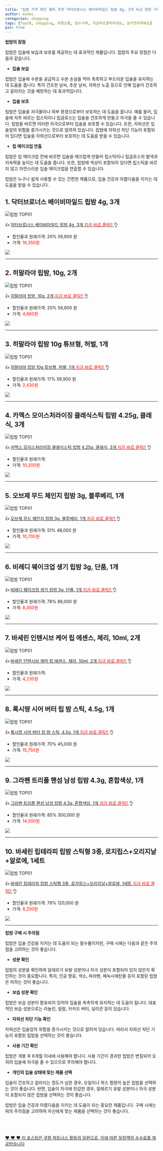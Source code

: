 ```yaml
---
title: "립밤 가격 확인 필독 추천 닥터브로너스 베이비마일드 립밤 4g, 3개 비교 장점 구매가이드"
author: eunmi.
categories: shopping
tags: [Top10, shopping, 유행상품, 필수구매, 지금바로클릭하세요, 놓치면후회해요]
pin: true
---
```

**립밤의 장점**

립밤은 입술에 보습과 보호를 제공하는 데 효과적인 제품입니다. 립밤의 주요 장점은 다음과 같습니다.

* **입술 보습**

립밤은 입술에 수분을 공급하고 수분 손실을 막아 촉촉하고 부드러운 입술을 유지하는 데 도움을 줍니다. 특히 건조한 날씨, 추운 날씨, 자외선 노출 등으로 인해 입술이 건조하고 갈라지는 것을 예방하는 데 효과적입니다.

* **입술 보호**

립밤은 입술을 자극물이나 외부 환경으로부터 보호하는 데 도움을 줍니다. 예를 들어, 입술에 자주 바르는 립스틱이나 립글로스는 입술을 건조하게 만들고 자극을 줄 수 있습니다. 립밤을 바르면 이러한 자극으로부터 입술을 보호할 수 있습니다. 또한, 자외선은 입술암의 위험을 증가시키는 것으로 알려져 있습니다. 립밤에 자외선 차단 기능이 포함되어 있다면 입술을 자외선으로부터 보호하는 데 도움을 받을 수 있습니다.

* **립 메이크업 연출**

립밤은 립 메이크업 전에 바르면 입술을 매끄럽게 만들어 립스틱이나 립글로스의 발색과 지속력을 높이는 데 도움을 줍니다. 또한, 립밤에 색상이 포함되어 있다면 립스틱을 바르지 않고 자연스러운 입술 메이크업을 연출할 수 있습니다.

립밤은 누구나 쉽게 사용할 수 있는 간편한 제품으로, 입술 건강과 아름다움을 지키는 데 도움을 받을 수 있습니다.

   

## 1. 닥터브로너스 베이비마일드 립밤 4g, 3개

![립밤 TOP01](https://thumbnail6.coupangcdn.com/thumbnails/remote/230x230ex/image/retail/images/33248569553234-cb4773e9-a5ed-477d-a3b5-a9e56d8ead1a.jpg)


👍 [닥터브로너스 베이비마일드 립밤 4g, 3개 <font color=red> 지금 바로 클릭!! </font> ](https://link.coupang.com/re/AFFSDP?lptag=AF3617701&subid=GithubCoopas&pageKey=130666514&traceid=V0-153&itemId=19167892434&vendorItemId=70229782118) 👌 


- 할인율과 원래가격: 20%  59,900   원
- 가격: <span style='color:red'>16,350원</span>

[![](/discount_price.png)](https://link.coupang.com/re/AFFSDP?lptag=AF3617701&subid=GithubCoopas&pageKey=130666514&traceid=V0-153&itemId=19167892434&vendorItemId=70229782118)

---


   

## 2. 히말라야 립밤, 10g, 2개

![립밤 TOP01](https://thumbnail8.coupangcdn.com/thumbnails/remote/230x230ex/image/product/image/vendoritem/2019/06/12/3011049552/2e185311-53d9-4b13-922c-cae2fc0a7b4a.jpg)


👍 [히말라야 립밤, 10g, 2개 <font color=red> 지금 바로 클릭!! </font> ](https://link.coupang.com/re/AFFSDP?lptag=AF3617701&subid=GithubCoopas&pageKey=120680&traceid=V0-153&itemId=8040718&vendorItemId=3011049552) 👌 


- 할인율과 원래가격: 20%  59,900   원
- 가격: <span style='color:red'>4,660원</span>

[![](/discount_price.png)](https://link.coupang.com/re/AFFSDP?lptag=AF3617701&subid=GithubCoopas&pageKey=120680&traceid=V0-153&itemId=8040718&vendorItemId=3011049552)

---


   

## 3. 히말라야 립밤 10g 튜브형, 허벌, 1개

![립밤 TOP01](https://thumbnail6.coupangcdn.com/thumbnails/remote/230x230ex/image/product/image/vendoritem/2019/06/10/3000155388/c6306afa-5ffc-4d8b-b022-2bdaad1c9afb.jpg)


👍 [히말라야 립밤 10g 튜브형, 허벌, 1개 <font color=red> 지금 바로 클릭!! </font> ](https://link.coupang.com/re/AFFSDP?lptag=AF3617701&subid=GithubCoopas&pageKey=120680&traceid=V0-153&itemId=224925&vendorItemId=3000155388) 👌 


- 할인율과 원래가격: 17%  59,900   원
- 가격: <span style='color:red'>2,430원</span>

[![](/discount_price.png)](https://link.coupang.com/re/AFFSDP?lptag=AF3617701&subid=GithubCoopas&pageKey=120680&traceid=V0-153&itemId=224925&vendorItemId=3000155388)

---


   

## 4. 카멕스 모이스처라이징 클래식스틱 립밤 4.25g, 클래식, 3개

![립밤 TOP01](https://thumbnail8.coupangcdn.com/thumbnails/remote/230x230ex/image/retail/images/3224913707019109-3ee89e37-a1e8-4e79-aa03-835f406b638f.jpg)


👍 [카멕스 모이스처라이징 클래식스틱 립밤 4.25g, 클래식, 3개 <font color=red> 지금 바로 클릭!! </font> ](https://link.coupang.com/re/AFFSDP?lptag=AF3617701&subid=GithubCoopas&pageKey=2335357598&traceid=V0-153&itemId=2071305189&vendorItemId=80858296943) 👌 


- 할인율과 원래가격: 
- 가격: <span style='color:red'>10,200원</span>

[![](/discount_price.png)](https://link.coupang.com/re/AFFSDP?lptag=AF3617701&subid=GithubCoopas&pageKey=2335357598&traceid=V0-153&itemId=2071305189&vendorItemId=80858296943)

---


   

## 5. 오브제 무드 체인지 립밤 3g, 블루베리, 1개

![립밤 TOP01](https://thumbnail7.coupangcdn.com/thumbnails/remote/230x230ex/image/retail/images/4532328047481123-b2db1bfc-37c6-48cc-a3b3-0bb3f5467584.jpg)


👍 [오브제 무드 체인지 립밤 3g, 블루베리, 1개 <font color=red> 지금 바로 클릭!! </font> ](https://link.coupang.com/re/AFFSDP?lptag=AF3617701&subid=GithubCoopas&pageKey=5690029804&traceid=V0-153&itemId=9419516486&vendorItemId=76704468494) 👌 


- 할인율과 원래가격: 51%  48,000   원
- 가격: <span style='color:red'>10,700원</span>

[![](/discount_price.png)](https://link.coupang.com/re/AFFSDP?lptag=AF3617701&subid=GithubCoopas&pageKey=5690029804&traceid=V0-153&itemId=9419516486&vendorItemId=76704468494)

---


   

## 6. 비레디 웨이크업 생기 립밤 3g, 단품, 1개

![립밤 TOP01](https://thumbnail8.coupangcdn.com/thumbnails/remote/230x230ex/image/retail/images/2023/06/27/10/7/4ccf3849-c7e1-4aeb-83a1-c5d4a74edb52.jpg)


👍 [비레디 웨이크업 생기 립밤 3g, 단품, 1개 <font color=red> 지금 바로 클릭!! </font> ](https://link.coupang.com/re/AFFSDP?lptag=AF3617701&subid=GithubCoopas&pageKey=7201363235&traceid=V0-153&itemId=18203875038&vendorItemId=86396186605) 👌 


- 할인율과 원래가격: 78%  86,000   원
- 가격: <span style='color:red'>8,450원</span>

[![](/discount_price.png)](https://link.coupang.com/re/AFFSDP?lptag=AF3617701&subid=GithubCoopas&pageKey=7201363235&traceid=V0-153&itemId=18203875038&vendorItemId=86396186605)

---


   

## 7. 바세린 인텐시브 케어 립 에센스, 체리, 10ml, 2개

![립밤 TOP01](https://thumbnail10.coupangcdn.com/thumbnails/remote/230x230ex/image/retail/images/5452192217390951-11837253-0632-4f39-91a1-0a5f248f3eaa.jpg)


👍 [바세린 인텐시브 케어 립 에센스, 체리, 10ml, 2개 <font color=red> 지금 바로 클릭!! </font> ](https://link.coupang.com/re/AFFSDP?lptag=AF3617701&subid=GithubCoopas&pageKey=730151&traceid=V0-153&itemId=2728138&vendorItemId=3000344274) 👌 


- 할인율과 원래가격: 
- 가격: <span style='color:red'>4,230원</span>

[![](/discount_price.png)](https://link.coupang.com/re/AFFSDP?lptag=AF3617701&subid=GithubCoopas&pageKey=730151&traceid=V0-153&itemId=2728138&vendorItemId=3000344274)

---


   

## 8. 록시땅 시어 버터 립 밤 스틱, 4.5g, 1개

![립밤 TOP01](https://thumbnail7.coupangcdn.com/thumbnails/remote/230x230ex/image/retail/images/2641871175810293-308d3952-5c05-495e-b3e2-c206d54c1f62.jpg)


👍 [록시땅 시어 버터 립 밤 스틱, 4.5g, 1개 <font color=red> 지금 바로 클릭!! </font> ](https://link.coupang.com/re/AFFSDP?lptag=AF3617701&subid=GithubCoopas&pageKey=4744079225&traceid=V0-153&itemId=6031464981&vendorItemId=3149447416) 👌 


- 할인율과 원래가격: 70%  45,000   원
- 가격: <span style='color:red'>15,750원</span>

[![](/discount_price.png)](https://link.coupang.com/re/AFFSDP?lptag=AF3617701&subid=GithubCoopas&pageKey=4744079225&traceid=V0-153&itemId=6031464981&vendorItemId=3149447416)

---


   

## 9. 그라펜 트리플 핸섬 남성 립밤 4.3g, 혼합색상, 1개

![립밤 TOP01](https://thumbnail8.coupangcdn.com/thumbnails/remote/230x230ex/image/retail/images/3226332996974451-8fbc172e-632f-4d8b-863d-6c0d39f9e5c8.jpeg)


👍 [그라펜 트리플 핸섬 남성 립밤 4.3g, 혼합색상, 1개 <font color=red> 지금 바로 클릭!! </font> ](https://link.coupang.com/re/AFFSDP?lptag=AF3617701&subid=GithubCoopas&pageKey=7403222365&traceid=V0-153&itemId=19166060550&vendorItemId=3518572466) 👌 


- 할인율과 원래가격: 85%  300,000   원
- 가격: <span style='color:red'>14,500원</span>

[![](/discount_price.png)](https://link.coupang.com/re/AFFSDP?lptag=AF3617701&subid=GithubCoopas&pageKey=7403222365&traceid=V0-153&itemId=19166060550&vendorItemId=3518572466)

---


   

## 10. 바세린 립테라피 립밤 스틱형 3종, 로지립스+오리지날+알로에, 1세트

![립밤 TOP01](https://thumbnail7.coupangcdn.com/thumbnails/remote/230x230ex/image/vendor_inventory/a809/318ac8bcd2a1ced76615ecbbd68db67ae75223ffa06acaf24589a5b66282.jpg)


👍 [바세린 립테라피 립밤 스틱형 3종, 로지립스+오리지날+알로에, 1세트 <font color=red> 지금 바로 클릭!! </font> ](https://link.coupang.com/re/AFFSDP?lptag=AF3617701&subid=GithubCoopas&pageKey=141562526&traceid=V0-153&itemId=412272112&vendorItemId=87648654073) 👌 


- 할인율과 원래가격: 79%  120,000   원
- 가격: <span style='color:red'>8,250원</span>

[![](/discount_price.png)](https://link.coupang.com/re/AFFSDP?lptag=AF3617701&subid=GithubCoopas&pageKey=141562526&traceid=V0-153&itemId=412272112&vendorItemId=87648654073)

---
**립밤 구매 시 주의점**

립밤은 입술 건강을 지키는 데 도움이 되는 필수품이지만, 구매 시에는 다음과 같은 주의점을 고려하는 것이 좋습니다.

* **성분 확인**

립밤의 성분을 확인하여 알레르기 유발 성분이나 자극 성분이 포함되어 있지 않은지 확인하는 것이 중요합니다. 특히, 인공 향료, 색소, 파라벤, 페녹시에탄올 등이 포함된 립밤은 피하는 것이 좋습니다.

* **보습 성분 확인**

립밤은 보습 성분이 함유되어 있어야 입술을 촉촉하게 유지하는 데 도움이 됩니다. 대표적인 보습 성분으로는 라놀린, 밀랍, 카카오 버터, 실리콘 등이 있습니다.

* **자외선 차단 기능 확인**

자외선은 입술암의 위험을 증가시키는 것으로 알려져 있습니다. 따라서 자외선 차단 기능이 포함된 립밤을 선택하는 것이 좋습니다.

* **사용 기간 확인**

립밤은 개봉 후 6개월 이내에 사용해야 합니다. 사용 기간이 경과한 립밤은 변질되어 오히려 입술에 자극을 줄 수 있으므로 주의해야 합니다.

* **개인의 입술 상태에 맞는 제품 선택**

입술이 건조하고 갈라지는 정도가 심한 경우, 오일이나 왁스 함량이 높은 립밤을 선택하는 것이 좋습니다. 반면, 입술이 자극에 민감한 경우, 알레르기 유발 성분이나 자극 성분이 포함되지 않은 립밤을 선택하는 것이 좋습니다.

립밤은 입술 건강과 아름다움을 지키는 데 도움이 되는 중요한 제품입니다. 구매 시에는 위의 주의점을 고려하여 자신에게 맞는 제품을 선택하는 것이 좋습니다.<br><br><br><br><br> [ ❤ ❤ ❤ 이 포스팅은 쿠팡 파트너스 활동의 일환으로, 이에 따른 일정액의 수수료를 제공받습니다](https://link.coupang.com/a/bcEFyh)